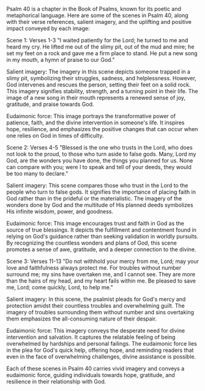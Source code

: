 Psalm 40 is a chapter in the Book of Psalms, known for its poetic and metaphorical language. Here are some of the scenes in Psalm 40, along with their verse references, salient imagery, and the uplifting and positive impact conveyed by each image:

Scene 1:
Verses 1-3
"I waited patiently for the Lord; he turned to me and heard my cry. He lifted me out of the slimy pit, out of the mud and mire; he set my feet on a rock and gave me a firm place to stand. He put a new song in my mouth, a hymn of praise to our God."

Salient imagery: The imagery in this scene depicts someone trapped in a slimy pit, symbolizing their struggles, sadness, and helplessness. However, God intervenes and rescues the person, setting their feet on a solid rock. This imagery signifies stability, strength, and a turning point in their life. The image of a new song in their mouth represents a renewed sense of joy, gratitude, and praise towards God.

Eudaimonic force: This image portrays the transformative power of patience, faith, and the divine intervention in someone's life. It inspires hope, resilience, and emphasizes the positive changes that can occur when one relies on God in times of difficulty.

Scene 2:
Verses 4-5
"Blessed is the one who trusts in the Lord, who does not look to the proud, to those who turn aside to false gods. Many, Lord my God, are the wonders you have done, the things you planned for us. None can compare with you; were I to speak and tell of your deeds, they would be too many to declare."

Salient imagery: This scene compares those who trust in the Lord to the people who turn to false gods. It signifies the importance of placing faith in God rather than in the prideful or the materialistic. The imagery of the wonders done by God and the multitude of His planned deeds symbolizes His infinite wisdom, power, and goodness.

Eudaimonic force: This image encourages trust and faith in God as the source of true blessings. It depicts the fulfillment and contentment found in relying on God's guidance rather than seeking validation in worldly pursuits. By recognizing the countless wonders and plans of God, this scene promotes a sense of awe, gratitude, and a deeper connection to the divine.

Scene 3:
Verses 11-13
"Do not withhold your mercy from me, Lord; may your love and faithfulness always protect me. For troubles without number surround me; my sins have overtaken me, and I cannot see. They are more than the hairs of my head, and my heart fails within me. Be pleased to save me, Lord; come quickly, Lord, to help me."

Salient imagery: In this scene, the psalmist pleads for God's mercy and protection amidst their countless troubles and overwhelming guilt. The imagery of troubles surrounding them without number and sins overtaking them emphasizes the all-consuming nature of their despair.

Eudaimonic force: This imagery conveys the desperate need for divine intervention and salvation. It captures the relatable feeling of being overwhelmed by hardships and personal failings. The eudaimonic force lies in the plea for God's quick help, offering hope, and reminding readers that even in the face of overwhelming challenges, divine assistance is possible.

Each of these scenes in Psalm 40 carries vivid imagery and conveys a eudaimonic force, guiding individuals towards hope, gratitude, and resilience in their relationship with God.